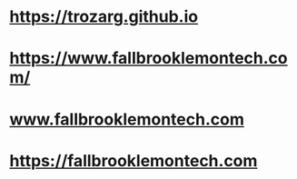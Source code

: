 <!-- Working Site Links for Fallbrook LemonTech DOT COM -->
<!-- 
Project Name: A GitHub Website Builder 1.0
Project Text: Website Starter Kit for Github.com
Author: James Lemon
URI: https://www.fallbrooklemontech.com/
Date Created: Nov. 5 2020
Date Modified: Sept. 20th 2021 10:04 PM Pacific/Los Angeles
Languages: HTML | CSS | javascript | PHP 
Tags: DESIGN | DEVELOP | COMMUNITY | OUTREACH | 


-->
# https://trozarg.github.io
# https://www.fallbrooklemontech.com/
# www.fallbrooklemontech.com
# https://fallbrooklemontech.com

